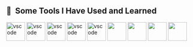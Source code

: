 <h2> 🚀 &nbsp;Some Tools I Have Used and Learned</h2>
<p align="left">
<img src="https://cdn.jsdelivr.net/gh/devicons/devicon/icons/react/react-original.svg" /alt="vscode" width="50" height="50"/>
<img src="https://cdn.jsdelivr.net/gh/devicons/devicon/icons/solidity/solidity-original.svg" /alt="vscode" width="50" height="50"/>
<img src="https://cdn.jsdelivr.net/gh/devicons/devicon/icons/html5/html5-plain.svg" /alt="vscode" width="50" height="50"/>
<img src="https://cdn.jsdelivr.net/gh/devicons/devicon/icons/css3/css3-plain.svg" /alt="vscode" width="50" height="50"/>
<img src="https://cdn.jsdelivr.net/gh/devicons/devicon/icons/git/git-plain.svg" /alt="vscode" width="50" height="50"/> 
<img src="https://cdn.jsdelivr.net/gh/devicons/devicon/icons/vscode/vscode-original.svg" /width="50" height="50">
<img src="https://cdn.jsdelivr.net/gh/devicons/devicon/icons/ubuntu/ubuntu-plain.svg" /width="50" height="50">
<img src="https://cdn.jsdelivr.net/gh/devicons/devicon/icons/redux/redux-original.svg" /width="50" height="50">
<img src="https://cdn.jsdelivr.net/gh/devicons/devicon/icons/nodejs/nodejs-plain.svg" /width="50" height="50">
</p>

